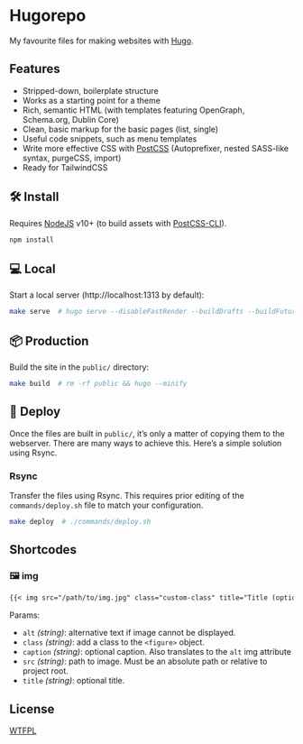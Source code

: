 # Hugorepo

My favourite files for making websites with [Hugo](https://gohugo.io/).

## Features

- Stripped-down, boilerplate structure
- Works as a starting point for a theme
- Rich, semantic HTML (with templates featuring OpenGraph, Schema.org, Dublin Core)
- Clean, basic markup for the basic pages (list, single)
- Useful code snippets, such as menu templates
- Write more effective CSS with [PostCSS](https://postcss.org/) (Autoprefixer, nested SASS-like syntax, purgeCSS, import)
- Ready for TailwindCSS

## 🛠  Install

Requires [NodeJS](https://nodejs.org/) v10+ (to build assets with [PostCSS-CLI](https://github.com/postcss/postcss-cli)).

```bash
npm install
```

## 💻 Local

Start a local server (http://localhost:1313 by default):

```bash
make serve  # hugo serve --disableFastRender --buildDrafts --buildFuture
```

## 📦 Production

Build the site in the `public/` directory:

```bash
make build  # rm -rf public && hugo --minify
```

## 🚀 Deploy

Once the files are built in `public/`, it’s only a matter of copying them to the webserver.
There are many ways to achieve this.
Here’s a simple solution using Rsync.

### Rsync

Transfer the files using Rsync.
This requires prior editing of the `commands/deploy.sh` file to match your configuration.

```bash
make deploy  # ./commands/deploy.sh
```

## Shortcodes

### 🖼 img

```md
{{< img src="/path/to/img.jpg" class="custom-class" title="Title (optional)" caption="Caption (optional)" >}}
```

Params:

- `alt` *(string)*: alternative text if image cannot be displayed.
- `class` *(string)*: add a class to the `<figure>` object.
- `caption` *(string)*: optional caption. Also translates to the `alt` img attribute
- `src` *(string)*: path to image. Must be an absolute path or relative to project root.
- `title` *(string)*: optional title.

## License

[WTFPL](http://wtfpl.net/about/)
